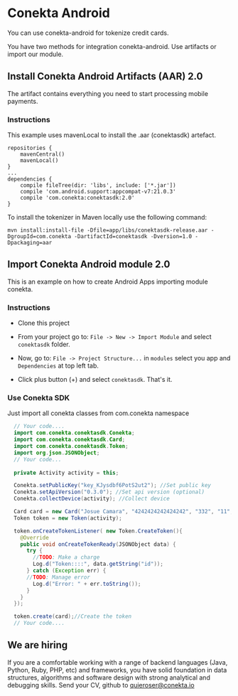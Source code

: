 # Conekta Android
You can use conekta-android for tokenize credit cards.

You have two methods for integration conekta-android. Use artifacts or import our module.

## Install Conekta Android Artifacts (AAR) 2.0
The artifact contains everything you need to start processing mobile payments.

### Instructions
This example uses mavenLocal to install the .aar (conektasdk) artefact.
```
repositories {
    mavenCentral()
    mavenLocal()
}
...
dependencies {
    compile fileTree(dir: 'libs', include: ['*.jar'])
    compile 'com.android.support:appcompat-v7:21.0.3'
    compile 'com.conekta:conektasdk:2.0'
}

```
To install the tokenizer in Maven locally use the following command:

```
mvn install:install-file -Dfile=app/libs/conektasdk-release.aar -DgroupId=com.conekta -DartifactId=conektasdk -Dversion=1.0 -Dpackaging=aar
```

## Import Conekta Android module 2.0

This is an example on how to create Android Apps importing module conekta.

### Instructions
- Clone this project

- From your project go to: ```File -> New -> Import Module``` and select ```conektasdk``` folder.

- Now, go to: ```File -> Project Structure...``` in ```modules``` select you app and ```Dependencies``` at top left tab.

- Click plus button (+) and select ```conektasdk```. That's it.


### Use Conekta SDK
Just import all conekta classes from com.conekta namespace


```java
  // Your code....
  import com.conekta.conektasdk.Conekta;
  import com.conekta.conektasdk.Card;
  import com.conekta.conektasdk.Token;
  import org.json.JSONObject;
  // Your code...
  
  private Activity activity = this;

  Conekta.setPublicKey("key_KJysdbf6PotS2ut2"); //Set public key
  Conekta.setApiVersion("0.3.0"); //Set api version (optional)
  Conekta.collectDevice(activity); //Collect device

  Card card = new Card("Josue Camara", "4242424242424242", "332", "11", "2017");
  Token token = new Token(activity);

  token.onCreateTokenListener( new Token.CreateToken(){
    @Override
    public void onCreateTokenReady(JSONObject data) {
      try {
        //TODO: Make a charge
        Log.d("Token::::", data.getString("id"));
      } catch (Exception err) {
      //TODO: Manage error
        Log.d("Error: " + err.toString());
      }
    }
  });

  token.create(card);//Create the token
  // Your code....
```

We are hiring
-------------

If you are a comfortable working with a range of backend languages (Java, Python, Ruby, PHP, etc) and frameworks, you have solid foundation in data structures, algorithms and software design with strong analytical and debugging skills. 
Send your CV, github to quieroser@conekta.io